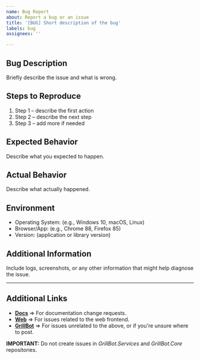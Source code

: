 ```yaml
---
name: Bug Report
about: Report a bug or an issue
title: '[BUG] Short description of the bug'
labels: bug
assignees: ''

---
```


## Bug Description

Briefly describe the issue and what is wrong.

## Steps to Reproduce

1. Step 1 – describe the first action
2. Step 2 – describe the next step
3. Step 3 – add more if needed

## Expected Behavior

Describe what you expected to happen.

## Actual Behavior

Describe what actually happened.

## Environment

- Operating System: (e.g., Windows 10, macOS, Linux)
- Browser/App: (e.g., Chrome 88, Firefox 85)
- Version: (application or library version)

## Additional Information

Include logs, screenshots, or any other information that might help diagnose the issue.

---

## Additional Links

- **[Docs](https://github.com/GrillBot/grillbot-docs)** => For documentation change requests.
- **[Web](https://github.com/GrillBot/GrillBot.Web)** => For issues related to the web frontend.
- **[GrillBot](https://github.com/GrillBot/grillbot)** => For issues unrelated to the above, or if you're unsure where to post.

**IMPORTANT:** Do not create issues in *GrillBot.Services* and *GrillBot.Core* repositories.
